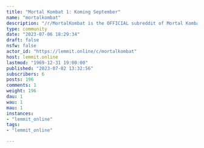 ```yaml
---
title: "Mortal Kombat 1: Koming September" 
name: "mortalkombat"
description: "/r/MortalKombat is the OFFICIAL subreddit of Mortal Kombat 1 koming in September and a grass roots kommunity-run subreddit for the Mortal Kombat..."
type: community
date: "2023-07-06 18:29:34"
draft: false
nsfw: false
actor_id: "https://lemmit.online/c/mortalkombat"
host: lemmit.online
lastmod: "1969-12-31 19:00:00"
published: "2023-07-02 13:32:56"
subscribers: 6
posts: 196
comments: 1
weight: 196
dau: 1
wau: 1
mau: 1
instances:
- "lemmit_online"
tags: 
- "lemmit_online"

---
```

